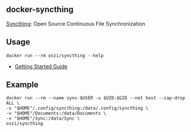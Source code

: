 ## docker-syncthing

[Syncthing](https://syncthing.net): Open Source Continuous File Synchronization

## Usage

```
docker run --rm oszi/syncthing --help
```

 * [Getting Started Guide](http://docs.syncthing.net/intro/getting-started.html)

## Example

```
docker run --rm --name sync-$USER -u $UID:$GID --net host --cap-drop ALL \
-v "$HOME"/.config/syncthing:/data/.config/syncthing \
-v "$HOME"/Documents:/data/Documents \
-v "$HOME"/Sync:/data/Sync \
oszi/syncthing
```

